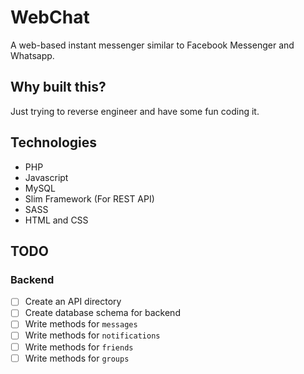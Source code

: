 # WebChat
A web-based instant messenger similar to Facebook Messenger and Whatsapp.

## Why built this?
Just trying to reverse engineer and have some fun coding it.

## Technologies
- PHP
- Javascript
- MySQL
- Slim Framework (For REST API)
- SASS
- HTML and CSS

## TODO

### Backend 

- [ ] Create an API directory
- [ ] Create database schema for backend
- [ ] Write methods for `messages`
- [ ] Write methods for `notifications`
- [ ] Write methods for `friends`
- [ ] Write methods for `groups`
